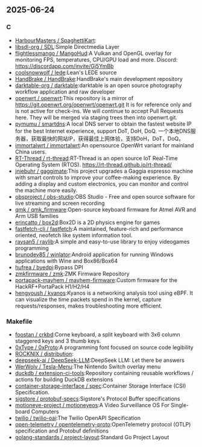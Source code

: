 ## 2025-06-24

### C

* [HarbourMasters / SpaghettiKart](https://github.com/HarbourMasters/SpaghettiKart):
* [libsdl-org / SDL](https://github.com/libsdl-org/SDL):Simple Directmedia Layer
* [flightlessmango / MangoHud](https://github.com/flightlessmango/MangoHud):A Vulkan and OpenGL overlay for monitoring FPS, temperatures, CPU/GPU load and more. Discord: https://discordapp.com/invite/Gj5YmBb
* [coolsnowwolf / lede](https://github.com/coolsnowwolf/lede):Lean's LEDE source
* [HandBrake / HandBrake](https://github.com/HandBrake/HandBrake):HandBrake's main development repository
* [darktable-org / darktable](https://github.com/darktable-org/darktable):darktable is an open source photography workflow application and raw developer
* [openwrt / openwrt](https://github.com/openwrt/openwrt):This repository is a mirror of https://git.openwrt.org/openwrt/openwrt.git It is for reference only and is not active for check-ins. We will continue to accept Pull Requests here. They will be merged via staging trees then into openwrt.git.
* [pymumu / smartdns](https://github.com/pymumu/smartdns):A local DNS server to obtain the fastest website IP for the best Internet experience, support DoT, DoH, DoQ. 一个本地DNS服务器，获取最快的网站IP，获得最佳上网体验，支持DoH，DoT，DoQ。
* [immortalwrt / immortalwrt](https://github.com/immortalwrt/immortalwrt):An opensource OpenWrt variant for mainland China users.
* [RT-Thread / rt-thread](https://github.com/RT-Thread/rt-thread):RT-Thread is an open source IoT Real-Time Operating System (RTOS). https://rt-thread.github.io/rt-thread/
* [jniebuhr / gaggimate](https://github.com/jniebuhr/gaggimate):This project upgrades a Gaggia espresso machine with smart controls to improve your coffee-making experience. By adding a display and custom electronics, you can monitor and control the machine more easily.
* [obsproject / obs-studio](https://github.com/obsproject/obs-studio):OBS Studio - Free and open source software for live streaming and screen recording
* [qmk / qmk_firmware](https://github.com/qmk/qmk_firmware):Open-source keyboard firmware for Atmel AVR and Arm USB families
* [erincatto / box2d](https://github.com/erincatto/box2d):Box2D is a 2D physics engine for games
* [fastfetch-cli / fastfetch](https://github.com/fastfetch-cli/fastfetch):A maintained, feature-rich and performance oriented, neofetch like system information tool.
* [raysan5 / raylib](https://github.com/raysan5/raylib):A simple and easy-to-use library to enjoy videogames programming
* [brunodev85 / winlator](https://github.com/brunodev85/winlator):Android application for running Windows applications with Wine and Box86/Box64
* [hufrea / byedpi](https://github.com/hufrea/byedpi):Bypass DPI
* [zmkfirmware / zmk](https://github.com/zmkfirmware/zmk):ZMK Firmware Repository
* [portapack-mayhem / mayhem-firmware](https://github.com/portapack-mayhem/mayhem-firmware):Custom firmware for the HackRF+PortaPack H1/H2/H4
* [hengyoush / kyanos](https://github.com/hengyoush/kyanos):Kyanos is a networking analysis tool using eBPF. It can visualize the time packets spend in the kernel, capture requests/responses, makes troubleshooting more efficient.

### Makefile

* [foostan / crkbd](https://github.com/foostan/crkbd):Corne keyboard, a split keyboard with 3x6 column staggered keys and 3 thumb keys.
* [0xType / 0xProto](https://github.com/0xType/0xProto):A programming font focused on source code legibility
* [ROCKNIX / distribution](https://github.com/ROCKNIX/distribution):
* [deepseek-ai / DeepSeek-LLM](https://github.com/deepseek-ai/DeepSeek-LLM):DeepSeek LLM: Let there be answers
* [WerWolv / Tesla-Menu](https://github.com/WerWolv/Tesla-Menu):The Nintendo Switch overlay menu
* [duckdb / extension-ci-tools](https://github.com/duckdb/extension-ci-tools):Repository containing reusable workflows / actions for building DuckDB extensions
* [container-storage-interface / spec](https://github.com/container-storage-interface/spec):Container Storage Interface (CSI) Specification.
* [sigstore / protobuf-specs](https://github.com/sigstore/protobuf-specs):Sigstore's Protocol Buffer specifications
* [motioneye-project / motioneyeos](https://github.com/motioneye-project/motioneyeos):A Video Surveillance OS For Single-board Computers
* [twilio / twilio-oai](https://github.com/twilio/twilio-oai):The Twilio OpenAPI Specification
* [open-telemetry / opentelemetry-proto](https://github.com/open-telemetry/opentelemetry-proto):OpenTelemetry protocol (OTLP) specification and Protobuf definitions
* [golang-standards / project-layout](https://github.com/golang-standards/project-layout):Standard Go Project Layout
